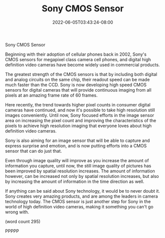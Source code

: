 ﻿---
title: "Sony CMOS Sensor"
date: 2022-06-05T03:43:24-08:00
description: "High Definition Video Cameras Tips for Web Success"
featured_image: "/images/High Definition Video Cameras.jpg"
tags: ["High Definition Video Cameras"]
---

Sony CMOS Sensor

Beginning with their adoption of cellular phones back
in 2002, Sony's CMOS sensors for megapixel class 
camera cell phones, and digital high definition video
cameras have become widely used in commercial products.

The greatest strength of the CMOS sensors is that
by including both digital and analog circuits on
the same chip, their readout speed can be made much
faster than the CCD.  Sony is now developing high 
speed CMOS sensors for digital cameras that will 
provide continuous imaging from all pixels at an
amazing frame rate of 60 frames.

Here recently, the trend towards higher pixel counts
in consumer digital cameras have continued, and now
it's possible to take high resolution still images
conveniently.  Until now, Sony focused efforts in
the image sensor area on increasing the pixel count
and improving the characteristics of the pixels to
achieve high resolution imaging that everyone
loves about high definition video cameras.

Sony is also aiming for an image sensor that will 
be able to capture and express surprise and emotion,
and is now putting efforts into a CMOS sensor that
can do just that.  

Even through image quality will improve as you 
increase the amount of information you capture, until
now, the still image quality of pictures has been 
improved by spatial resolution increases.  The
amount of information however, can be increased 
not only by spatial resolution increases, but also
by increasing the amount of information in the 
time direction as well.

If anything can be said about Sony technology, it
would be to never doubt it.  Sony creates very amazing
products, and are among the leaders in camera
technology today.  The CMOS sensor is just another
step for Sony in the world of high definition video
cameras, making it something you can't go wrong with.

(word count 295)

PPPPP
